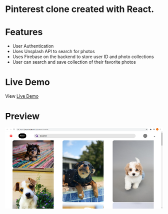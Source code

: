 # Pinterest clone created with React.

# Features
- User Authentication
- Uses Unsplash API to search for photos
- Uses Firebase on the backend to store user ID and photo collections
- User can search and save collection of their favorite photos
# Live Demo
View [Live Demo](https://jerrytnutt.github.io/pinterest-clone/)

# Preview
<img src='./public/pinsave.png'><img>


